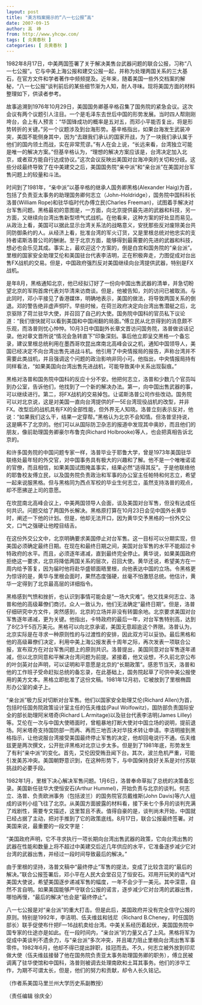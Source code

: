 ```yaml
---
layout: post
title: "美方档案揭示的“八一七公报”高"
date: 2007-09-15
author: 高　峥
from: http://www.yhcqw.com/
tags: [ 炎黄春秋 ]
categories: [ 炎黄春秋 ]
---
```





1982年8月17日，中美两国签署了关于解决美售台武器问题的联合公报，习称“八一七公报”。它与中美上海公报和建交公报一起，并称为处理两国关系的三大基石，在官方文件和学者著作中频频提及。近年来，随着美国一些外交档案的解秘，“八一七公报”谈判前后的某些细节渐为人知，耐人寻味。现将美国方面的材料整理如下，供读者参考。


故事追溯到1976年10月29日，美国国务卿基辛格召集了国务院的紧急会议。这次会议有两个议题引人注目。一个是毛泽东去世后中国的形势发展。当时四人帮刚刚垮台，会上有人预言：“华国锋成功的概率是五对五，而邓小平能否复出，将是形势转折的关键。”另一个议题涉及到台海形势。基辛格指出，如果台海发生武装冲突，美国不能侧身其中，因为“去跟我们承认的国家开战，为了一块我们承认属于他们的国内领土而战，实在非常荒谬。”有人在会上说，“长远来看，台湾独立可能是唯一的解决方案。”但基辛格认为，“理想的解决方案应该是，台湾决定加入北京，或者双方能自行达成协议。”这次会议反映出美国对台海冲突的关切和分歧。这些分歧最终导致了在中美建交之后，美国国务院“亲中派”和“亲台派”在美国对台军售问题上的较量和斗法。

时间到了1981年，“亲中派”以基辛格的继承人国务卿黑格(Alexander 
Haig)为首，包括了负责亚太事务的助理国务卿何志立（John-Holdridge），国务院中国科科长洛普(William 
Rope)和驻华临时代办傅立民(Charles 
Freeman)，试图着手解决对台军售问题。黑格最初的意图是，一方面，向北京提供最先进的武器和科技，另一方面，又继续向台湾出售新型喷气式战机。在他看来，这种方案的好处显而易见。从政治上看，美国可以据此显示台湾关系法的战略意义，安抚那些反对废除美台共同防御条约的人。从经济上看，批准台湾的军火订货，又是里根总统对他忠实的支持者诺斯洛普公司的酬谢。至于北京方面，能够得到最需要的先进的武器和科技，想必也会乐见其成。事实上，最欢迎这个方案的，倒是白宫和国务院的“亲台派”。里根的国家安全助理艾伦和美国驻台代表李洁明，正在积极奔走，力图促成对台出售FX战机的交易。但是，中国政府强烈反对美国继续向台湾提供武器，特别是FX战机。


是年8月，黑格通知北京，他已经拟订好了一份向中国出售武器的清单，并急切盼望北京的军购首席代表刘华清来访商谈。但是，他被告知，刘的访问已被取消。与此同时，邓小平接见了香港媒体，明确地表示，美国的做法，将导致两国关系的倒退。邓的警告绝非虚声恫吓。早些时候，在荷兰政府决定向台湾出售潜艇之后，北京驱除了荷兰驻华大使，并召回了自己的大使。国务院中国科的官员私下议论道：“我们很快就可以看到美国和中国闹翻的局面。”傅立民从北京得到的消息颇不乐观，而洛普则忧心忡忡。10月3日中国副外长章文晋访问国务院，洛普做谈话记录。他对章文晋所说“情况会急转直下”印象深刻。事后他立即呈交黑格一个备忘录，建议里根总统利用在墨西哥坎昆出席南北高峰会议之机，通知中国领导人，美国已经决定不向台湾出售先进战斗机。他引用了中央情报局的报告，声称台湾并不需要此类战机，并且强调这个问题的政治影响非同小可。他指出，中央情报局持有同样看法，“如果美国向台湾出售先进战机，可能导致美中关系出现裂痕。”


黑格对洛普和国务院中国科的反应十分不安。他把何志立，洛普和少数几个官员叫到办公室，告诉他们，他找到了一个新的解决办法。第一，向中国出售武器的事，可以继续进行。第二，将FX战机的交易掉包。让诺斯洛普公司作些改动。国务院可以对北京说，这是对美国一直向台湾提供的F—5E台湾现役战机的改型，并非FX。改型后的战机具有FX的全部性能，但外界无人知晓。洛普立刻表示反对，他说：“如果我们这么干，结果一定穿帮。”黑格认为北京不会知情。但洛普坚持说，这是瞒不了北京的。他们可以从国际防卫杂志的报道中发现其中奥妙，而且他们的朋友，像前助理国务卿豪尔布鲁克(Richard 
Holbrooke)等人，也会把真相告诉北京的。


和许多国务院的中国问题专家一样，洛普毕业于耶鲁大学，曾是1973年美国驻华联络处最年轻的外交官，对中国事务具有极大的兴趣和了解。他不是一个唯唯诺诺的官僚，而且相信，如果美国试图掩盖事实，结果必然“适得其反”。于是他联络他的耶鲁校友傅立民，以及国务院负责政治和军事的办公室主任帕特和何志立，希望一起来说服黑格。但与黑格同为西点军校的毕业生何志立，虽然支持洛普的观点，却不愿拂逆上司的意愿。


在坎昆南北高峰会议上，中美两国领导人会面，谈及美国对台军售，但没有达成任何共识。问题交给了两国外长解决。黑格原打算在10月23日会见中国外长黄华时，阐述一下他的计划。但是，他却无法开口，因为黄华交予黑格的一份外交公文，口气之强硬让他瞠目结舌。


在这份外交公文中，北京明确要求美国停止对台军售。这一目标可以分期实现，但美国必须确定最终日期。在现在和最终日期之间，美国对台军售的水平不能超过卡特政府的水平。而且，必须逐年递减，直到最终完全停止。黄华说，如果美国政府拒绝这一要求，北京将降低两国关系的层次，召回大使。黄华还说，希望美方在一周内给予答复，因为届时他将赴华盛顿面晤里根，向他表达中国的立场。令黑格更为惊讶的是，黄华与里根会面时，果然态度强硬，丝毫不怕激怒总统。他估计，黄华一定得到了北京最高层的详细指令。


黑格感到气愤和挫折，也认识到事情可能会是“一场大灾难”。他又找来何志立、洛普和他的高级幕僚们商讨。众人一致认为，他们无法确定“最终日期”。但是，洛普仔细研究中方文件，突然感到，北京的立场并非没有转圜余地。北京要求美国对台军售逐年递减，更为关键。他指出，卡特政府的最后一年，对台军售特别高，达到了8亿3千5百万美元。黑格可以向北京承诺，美国无意超逾这个界限。洛普认为，北京实际是在寻求一种原则性的与过渡性的安排，因此双方可以妥协。最后黑格和他的高级幕僚们决定，利用中美上海公报发表十周年之际，再次发表一项联合公报，宣布双方在对台军售问题上的原则共识。洛普提出，美国同意对台军售逐年递减，但以北京同意和平解决台湾问题为前提。紧接着，他又设想，不久前北京公布的叶剑英对台声明，可以证明和平意愿是北京的“长期政策”。感恩节当天，洛普和他的工作班子受命赶拟总统的备忘录，在此基础上，国务院起草了可供中美公报使用的美方文本。黑格立即批准了这份文稿。1981年12月初，它被放到了里根椭圆形办公室的桌子上。

“亲台派”极力反对切断对台军售。他们以国家安全助理艾伦(Richard Allen)为首，包括时任国务院政策设计室主任的伍夫维兹(Paul 
Wolfowitz)，国防部负责国际安全的部长助理阿米塔奇(Richard L.Armitage)以及驻台代表李洁明(James 
Lilley)等。艾伦在一次与中国大使晤面时，曾粗暴地打断大使对中国立场的说明，提前退场。阿米塔奇支持国防部一而再、再而三地否决对华技术转让申请。李洁明接到黑格指示，让他说服台湾接受美国最终停止军售的决定，他却回电说行不通。伍夫维兹更是两次撰文，公开批评黑格对北京让步太多。但是到了1981年底，形势发生了有利“亲中派”的变化。首先，艾伦因受贿丑闻下台。其次，波兰危机严重，可能引发美苏冲突。美国朝野意识到，在这种形势下，与中国保持良好关系是对付苏联挑战的必要手段。

1982年1月，里根下决心解决军售问题。1月6日，洛普奉命草拟了总统的决策备忘录。美国新任驻华大使恒安石(Arthur 
Hummel)，开始负责与北京的谈判。何志立、洛普、负责欧洲事务（包括波兰）的国务院官员戴维斯(John 
Davis)等六人组成的谈判小组飞往了北京。从美国方面披露的材料看，接下来七个多月的谈判充满了戏剧性，需要专文描述，这里暂且不表。值得自豪的是，谈判尚未开始，中国就已经占据了主动，把对手推到了它的政策底线。8月17日，联合公报最终签署。对美国来说，最重要的一段文字是：


“美国政府声明，它不寻求执行一项长期向台湾出售武器的政策，它向台湾出售的武器在性能和数量上将不超过中美建交后近几年供应的水平，它准备逐步减少它对台湾的武器出售，并经过一段时间导致最后的解决。”


由于里根的坚持，洛普文稿中“最终停止”军售的提法，变成了比较含混的“最后的解决。”联合公报签署后，邓小平在人民大会堂召见了恒安石。邓用开玩笑的语气对美国大使说，希望美国逐步递减军售的幅度，一年不会少于一美元。其中深意，自然不言自明。如果美国能够严守联合公报的诺言，逐步减少它对台湾的武器出售，哪怕再慢，“最后的解决”也会是“最终停止”。

八一七公报是对“亲台派”的重大打击。但是此后，美国政府并没有完全信守公报的原则。特别是1992年，李洁明、伍夫维兹和钱尼（Richard 
B.Cheney，时任国防部长）联手促使布什把F—16战机卖给台湾。中美关系经历着起伏，美国国务院中国专家的仕途亦是如此。在一段时间内，“亲台派”的力量又占了上风。黑格将军为促成中美谈判不遗余力，与“亲台派”多次冲突，并且竭力阻止里根向台湾出售军事零件。1982年6月，他却不得已提出辞职，挂冠而去。不久，何志立被外放到印尼做大使（伍夫维兹接替了他在国务院负责亚太事务助理国务卿的职务），傅立民被调离了驻华使馆和中国科，洛普则被调去处理南欧和土耳其事务。他们的涉华工作，为期不可谓太长，但是，他们的努力和贡献，却令人长久铭记。

（作者系美国马里兰州大学历史系副教授）

（责任编辑 徐庆全）


